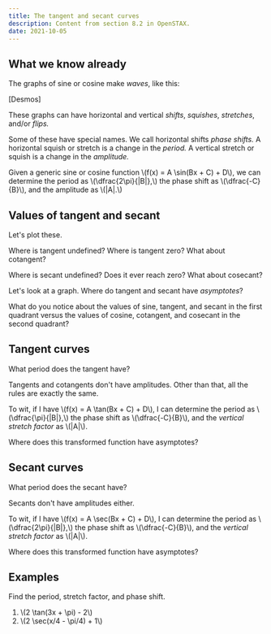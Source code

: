 ```yaml
---
title: The tangent and secant curves
description: Content from section 8.2 in OpenSTAX.
date: 2021-10-05
---
```


## What we know already

The graphs of sine or cosine make *waves*, like this:

[Desmos]

These graphs can have horizontal and vertical *shifts*, *squishes*, *stretches*, and/or *flips.*

Some of these have special names. We call horizontal shifts *phase shifts.* A horizontal squish or stretch is a change in the *period.* A vertical stretch or squish is a change in the *amplitude.*

Given a generic sine or cosine function \\(f(x) = A \sin(Bx + C) + D\\), we can determine the period as \\(\dfrac{2\pi}{|B|},\\) the phase shift as \\(\dfrac{-C}{B}\\), and the amplitude as \\(|A|.\\)

## Values of tangent and secant

Let's plot these.

Where is tangent undefined? Where is tangent zero? What about cotangent?

Where is secant undefined? Does it ever reach zero? What about cosecant?

Let's look at a graph. Where do tangent and secant have *asymptotes*?

What do you notice about the values of sine, tangent, and secant in the first quadrant versus the values of cosine, cotangent, and cosecant in the second quadrant?


## Tangent curves

What period does the tangent have?

Tangents and cotangents don't have amplitudes. Other than that, all the rules are exactly the same.

To wit, if I have \\(f(x) = A \tan(Bx + C) + D\\), I can determine the period as \\(\dfrac{\pi}{|B|},\\) the phase shift as \\(\dfrac{-C}{B}\\), and the *vertical stretch factor* as \\(|A|\\).

Where does this transformed function have asymptotes?

## Secant curves

What period does the secant have?

Secants don't have amplitudes either.

To wit, if I have \\(f(x) = A \sec(Bx + C) + D\\), I can determine the period as \\(\dfrac{2\pi}{|B|},\\) the phase shift as \\(\dfrac{-C}{B}\\), and the *vertical stretch factor* as \\(|A|\\).

Where does this transformed function have asymptotes?

## Examples

Find the period, stretch factor, and phase shift.

1. \\(2 \tan(3x + \pi) - 2\\)
2. \\(2 \sec(x/4 - \pi/4) + 1\\)
